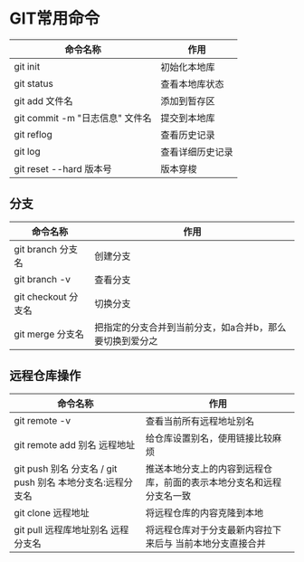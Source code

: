# GIT常用命令

| 命令名称                        | 作用             |
| ------------------------------- | ---------------- |
| git init                        | 初始化本地库     |
| git status                      | 查看本地库状态   |
| git add 文件名                  | 添加到暂存区     |
| git commit -m "日志信息" 文件名 | 提交到本地库     |
| git reflog                      | 查看历史记录     |
| git log                         | 查看详细历史记录 |
| git reset --hard 版本号         | 版本穿梭         |



## 分支

| 命令名称             | 作用                                                     |
| -------------------- | -------------------------------------------------------- |
| git branch  分支名   | 创建分支                                                 |
| git branch  -v       | 查看分支                                                 |
| git checkout  分支名 | 切换分支                                                 |
| git merge  分支名    | 把指定的分支合并到当前分支，如a合并b，那么要切换到爱分之 |

## 远程仓库操作

| 命令名称                                                     | 作用                                                         |
| ------------------------------------------------------------ | ------------------------------------------------------------ |
| git remote -v                                                | 查看当前所有远程地址别名                                     |
| git remote add  别名  远程地址                               | 给仓库设置别名，使用链接比较麻烦                             |
| git push  别名  分支名 /  git push  别名 本地分支名:远程分支名 | 推送本地分支上的内容到远程仓库，前面的表示本地分支名和远程分支名一致 |
| git clone 远程地址                                           | 将远程仓库的内容克隆到本地                                   |
| git pull  远程库地址别名  远程分支名                         | 将远程仓库对于分支最新内容拉下来后与 当前本地分支直接合并    |

